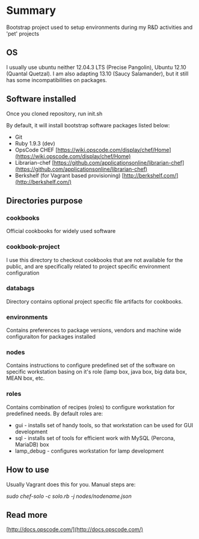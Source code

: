 # Summary 
Bootstrap project used to setup environments during my R&D activities and 'pet' projects

## OS
I usually use ubuntu neither 12.04.3 LTS (Precise Pangolin), Ubuntu 12.10 (Quantal Quetzal).
I am also adapting 13.10 (Saucy Salamander), but it still has some incompatibilities on packages.

## Software installed
Once you cloned repository, run init.sh

By default, it will install bootstrap software packages listed below:
 
- Git
- Ruby 1.9.3 (dev)
- OpsCode CHEF [https://wiki.opscode.com/display/chef/Home](https://wiki.opscode.com/display/chef/Home)
- Librarian-chef [https://github.com/applicationsonline/librarian-chef](https://github.com/applicationsonline/librarian-chef)
- Berkshelf (for Vagrant based provisioning) [http://berkshelf.com/](http://berkshelf.com/)

## Directories purpose

### cookbooks
Official cookbooks for widely used software


### cookbook-project
I use this directory to checkout cookbooks that are not available for the public, and are specifically related to project specific environment configuration

### databags
Directory contains optional project specific file artifacts for cookbooks.

### environments
Contains preferences to package versions, vendors and machine wide configuraiton for packages installed


### nodes
Contains instructions to configure predefined set of the software on specific workstation basing on it's role (lamp box, java box, big data box, MEAN box, etc.

### roles
Contains combination of recipes (roles) to configure workstation for predefined needs.
By default roles are:

- gui - installs set of handy tools, so that workstation can be used for GUI development
- sql - installs set of tools for efficient work with MySQL (Percona, MariaDB) box
- lamp_debug - configures workstation for lamp development

## How to use 

Usually Vagrant does this for you. Manual steps are:

*sudo chef-solo -c solo.rb -j nodes/nodename.json*


## Read more

[http://docs.opscode.com/](http://docs.opscode.com/)
